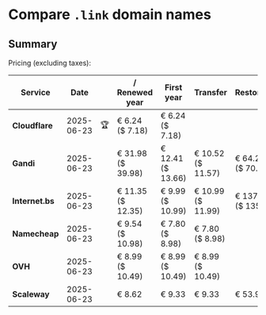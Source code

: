 # Compare `.link` domain names

## Summary

Pricing (excluding taxes):

| Service | Date |  | / Renewed year | First year | Transfer | Restoration |
|--|--|--|--|--|--|--|
| **Cloudflare** | 2025-06-23 | 🏆 | € 6.24<br>($ 7.18) | € 6.24<br>($ 7.18) |  |  |
| **Gandi** | 2025-06-23 |  | € 31.98<br>($ 39.98) | € 12.41<br>($ 13.66) | € 10.52<br>($ 11.57) | € 64.28<br>($ 70.71) |
| **Internet.bs** | 2025-06-23 |  | € 11.35<br>($ 12.35) | € 9.99<br>($ 10.99) | € 10.99<br>($ 11.99) | € 137.79<br>($ 135.89) |
| **Namecheap** | 2025-06-23 |  | € 9.54<br>($ 10.98) | € 7.80<br>($ 8.98) | € 7.80<br>($ 8.98) |  |
| **OVH** | 2025-06-23 |  | € 8.99<br>($ 10.49) | € 8.99<br>($ 10.49) | € 8.99<br>($ 10.49) |  |
| **Scaleway** | 2025-06-23 |  | € 8.62 | € 9.33 | € 9.33 | € 53.91 |
